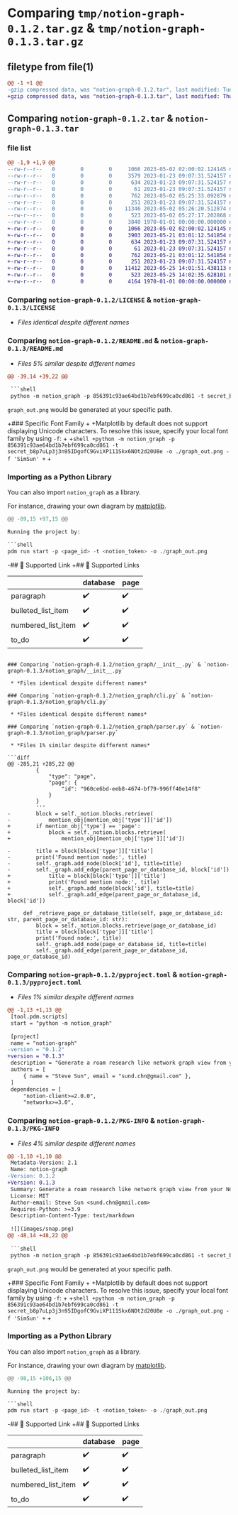# Comparing `tmp/notion-graph-0.1.2.tar.gz` & `tmp/notion-graph-0.1.3.tar.gz`

## filetype from file(1)

```diff
@@ -1 +1 @@
-gzip compressed data, was "notion-graph-0.1.2.tar", last modified: Tue May  2 05:29:07 2023, max compression
+gzip compressed data, was "notion-graph-0.1.3.tar", last modified: Thu May 25 14:03:10 2023, max compression
```

## Comparing `notion-graph-0.1.2.tar` & `notion-graph-0.1.3.tar`

### file list

```diff
@@ -1,9 +1,9 @@
--rw-r--r--   0        0        0     1066 2023-05-02 02:00:02.124145 notion-graph-0.1.2/LICENSE
--rw-r--r--   0        0        0     3579 2023-01-23 09:07:31.524157 notion-graph-0.1.2/README.md
--rw-r--r--   0        0        0      634 2023-01-23 09:07:31.524157 notion-graph-0.1.2/notion_graph/__init__.py
--rw-r--r--   0        0        0       61 2023-01-23 09:07:31.524157 notion-graph-0.1.2/notion_graph/__main__.py
--rw-r--r--   0        0        0      762 2023-05-02 05:25:33.092879 notion-graph-0.1.2/notion_graph/cli.py
--rw-r--r--   0        0        0      251 2023-01-23 09:07:31.524157 notion-graph-0.1.2/notion_graph/helper.py
--rw-r--r--   0        0        0    11346 2023-05-02 05:26:20.512874 notion-graph-0.1.2/notion_graph/parser.py
--rw-r--r--   0        0        0      523 2023-05-02 05:27:17.202868 notion-graph-0.1.2/pyproject.toml
--rw-r--r--   0        0        0     3840 1970-01-01 00:00:00.000000 notion-graph-0.1.2/PKG-INFO
+-rw-r--r--   0        0        0     1066 2023-05-02 02:00:02.124145 notion-graph-0.1.3/LICENSE
+-rw-r--r--   0        0        0     3903 2023-05-21 03:01:12.541854 notion-graph-0.1.3/README.md
+-rw-r--r--   0        0        0      634 2023-01-23 09:07:31.524157 notion-graph-0.1.3/notion_graph/__init__.py
+-rw-r--r--   0        0        0       61 2023-01-23 09:07:31.524157 notion-graph-0.1.3/notion_graph/__main__.py
+-rw-r--r--   0        0        0      762 2023-05-21 03:01:12.541854 notion-graph-0.1.3/notion_graph/cli.py
+-rw-r--r--   0        0        0      251 2023-01-23 09:07:31.524157 notion-graph-0.1.3/notion_graph/helper.py
+-rw-r--r--   0        0        0    11412 2023-05-25 14:01:51.438113 notion-graph-0.1.3/notion_graph/parser.py
+-rw-r--r--   0        0        0      523 2023-05-25 14:02:35.628101 notion-graph-0.1.3/pyproject.toml
+-rw-r--r--   0        0        0     4164 1970-01-01 00:00:00.000000 notion-graph-0.1.3/PKG-INFO
```

### Comparing `notion-graph-0.1.2/LICENSE` & `notion-graph-0.1.3/LICENSE`

 * *Files identical despite different names*

### Comparing `notion-graph-0.1.2/README.md` & `notion-graph-0.1.3/README.md`

 * *Files 5% similar despite different names*

```diff
@@ -39,14 +39,22 @@
 
 ```shell
 python -m notion_graph -p 856391c93ae64bd1b7ebf699ca0cd861 -t secret_b8p7uLp3j3n95IDgofC9GviXP111Skx6NOt2d20U8e -o ./graph_out.png
 ```
 
 `graph_out.png` would be generated at your specific path.
 
+### Specific Font Family
+
+Matplotlib by default does not support displaying Unicode characters. To resolve this issue, specify your local font family by using `-f`:
+
+```shell
+python -m notion_graph -p 856391c93ae64bd1b7ebf699ca0cd861 -t secret_b8p7uLp3j3n95IDgofC9GviXP111Skx6NOt2d20U8e -o ./graph_out.png -f 'SimSun'
+```
+
 ### Importing as a Python Library
 
 You can also import `notion_graph` as a library.
 
 For instance, drawing your own diagram by [matplotlib](https://matplotlib.org/).
 
 ```python
@@ -89,15 +97,15 @@
 
 Running the project by:
 
 ```shell
 pdm run start -p <page_id> -t <notion_token> -o ./graph_out.png
 ```
 
-## 🔗 Supported Link
+## 🔗 Supported Links
 
 |                    | database | page |
 | ------------------ | -------- | ---- |
 | paragraph          | ✔️       | ✔️   |
 | bulleted_list_item | ✔️       | ✔️   |
 | numbered_list_item | ✔️       | ✔️   |
 | to_do              | ✔️       | ✔️   |
```

### Comparing `notion-graph-0.1.2/notion_graph/__init__.py` & `notion-graph-0.1.3/notion_graph/__init__.py`

 * *Files identical despite different names*

### Comparing `notion-graph-0.1.2/notion_graph/cli.py` & `notion-graph-0.1.3/notion_graph/cli.py`

 * *Files identical despite different names*

### Comparing `notion-graph-0.1.2/notion_graph/parser.py` & `notion-graph-0.1.3/notion_graph/parser.py`

 * *Files 1% similar despite different names*

```diff
@@ -285,21 +285,22 @@
         {
             "type": "page",
             "page": {
                 "id": "960ce6bd-eeb8-4674-bf79-996ff40e14f8"
             }
         }
         '''
-        block = self._notion.blocks.retrieve(
-            mention_obj[mention_obj['type']]['id'])
+        if mention_obj['type'] == 'page':
+            block = self._notion.blocks.retrieve(
+                mention_obj[mention_obj['type']]['id'])
 
-        title = block[block['type']]['title']
-        print('Found mention node:', title)
-        self._graph.add_node(block['id'], title=title)
-        self._graph.add_edge(parent_page_or_database_id, block['id'])
+            title = block[block['type']]['title']
+            print('Found mention node:', title)
+            self._graph.add_node(block['id'], title=title)
+            self._graph.add_edge(parent_page_or_database_id, block['id'])
 
     def _retrieve_page_or_database_title(self, page_or_database_id: str, parent_page_or_database_id: str):
         block = self._notion.blocks.retrieve(page_or_database_id)
         title = block[block['type']]['title']
         print('Found node:', title)
         self._graph.add_node(page_or_database_id, title=title)
         self._graph.add_edge(parent_page_or_database_id, page_or_database_id)
```

### Comparing `notion-graph-0.1.2/pyproject.toml` & `notion-graph-0.1.3/pyproject.toml`

 * *Files 1% similar despite different names*

```diff
@@ -1,13 +1,13 @@
 [tool.pdm.scripts]
 start = "python -m notion_graph"
 
 [project]
 name = "notion-graph"
-version = "0.1.2"
+version = "0.1.3"
 description = "Generate a roam research like network graph view from your Notion pages."
 authors = [
     { name = "Steve Sun", email = "sund.chn@gmail.com" },
 ]
 dependencies = [
     "notion-client>=2.0.0",
     "networkx>=3.0",
```

### Comparing `notion-graph-0.1.2/PKG-INFO` & `notion-graph-0.1.3/PKG-INFO`

 * *Files 4% similar despite different names*

```diff
@@ -1,10 +1,10 @@
 Metadata-Version: 2.1
 Name: notion-graph
-Version: 0.1.2
+Version: 0.1.3
 Summary: Generate a roam research like network graph view from your Notion pages.
 License: MIT
 Author-email: Steve Sun <sund.chn@gmail.com>
 Requires-Python: >=3.9
 Description-Content-Type: text/markdown
 
 ![](images/snap.png)
@@ -48,14 +48,22 @@
 
 ```shell
 python -m notion_graph -p 856391c93ae64bd1b7ebf699ca0cd861 -t secret_b8p7uLp3j3n95IDgofC9GviXP111Skx6NOt2d20U8e -o ./graph_out.png
 ```
 
 `graph_out.png` would be generated at your specific path.
 
+### Specific Font Family
+
+Matplotlib by default does not support displaying Unicode characters. To resolve this issue, specify your local font family by using `-f`:
+
+```shell
+python -m notion_graph -p 856391c93ae64bd1b7ebf699ca0cd861 -t secret_b8p7uLp3j3n95IDgofC9GviXP111Skx6NOt2d20U8e -o ./graph_out.png -f 'SimSun'
+```
+
 ### Importing as a Python Library
 
 You can also import `notion_graph` as a library.
 
 For instance, drawing your own diagram by [matplotlib](https://matplotlib.org/).
 
 ```python
@@ -98,15 +106,15 @@
 
 Running the project by:
 
 ```shell
 pdm run start -p <page_id> -t <notion_token> -o ./graph_out.png
 ```
 
-## 🔗 Supported Link
+## 🔗 Supported Links
 
 |                    | database | page |
 | ------------------ | -------- | ---- |
 | paragraph          | ✔️       | ✔️   |
 | bulleted_list_item | ✔️       | ✔️   |
 | numbered_list_item | ✔️       | ✔️   |
 | to_do              | ✔️       | ✔️   |
```

